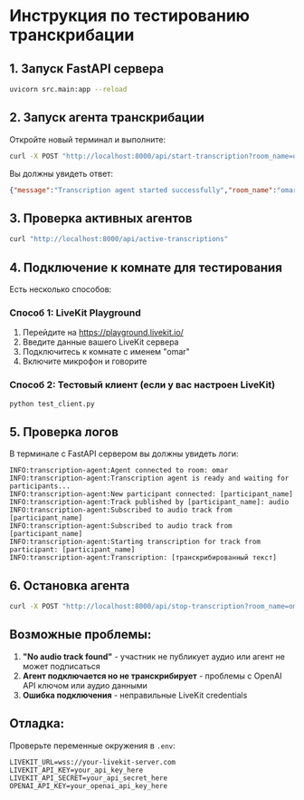 # Инструкция по тестированию транскрибации

## 1. Запуск FastAPI сервера

```bash
uvicorn src.main:app --reload
```

## 2. Запуск агента транскрибации

Откройте новый терминал и выполните:

```bash
curl -X POST "http://localhost:8000/api/start-transcription?room_name=omar"
```

Вы должны увидеть ответ:
```json
{"message":"Transcription agent started successfully","room_name":"omar"}
```

## 3. Проверка активных агентов

```bash
curl "http://localhost:8000/api/active-transcriptions"
```

## 4. Подключение к комнате для тестирования

Есть несколько способов:

### Способ 1: LiveKit Playground
1. Перейдите на https://playground.livekit.io/
2. Введите данные вашего LiveKit сервера
3. Подключитесь к комнате с именем "omar"
4. Включите микрофон и говорите

### Способ 2: Тестовый клиент (если у вас настроен LiveKit)

```bash
python test_client.py
```

## 5. Проверка логов

В терминале с FastAPI сервером вы должны увидеть логи:

```
INFO:transcription-agent:Agent connected to room: omar
INFO:transcription-agent:Transcription agent is ready and waiting for participants...
INFO:transcription-agent:New participant connected: [participant_name]
INFO:transcription-agent:Track published by [participant_name]: audio
INFO:transcription-agent:Subscribed to audio track from [participant_name]
INFO:transcription-agent:Subscribed to audio track from [participant_name]
INFO:transcription-agent:Starting transcription for track from participant: [participant_name]
INFO:transcription-agent:Transcription: [транскрибированный текст]
```

## 6. Остановка агента

```bash
curl -X POST "http://localhost:8000/api/stop-transcription?room_name=omar"
```

## Возможные проблемы:

1. **"No audio track found"** - участник не публикует аудио или агент не может подписаться
2. **Агент подключается но не транскрибирует** - проблемы с OpenAI API ключом или аудио данными
3. **Ошибка подключения** - неправильные LiveKit credentials

## Отладка:

Проверьте переменные окружения в `.env`:
```
LIVEKIT_URL=wss://your-livekit-server.com
LIVEKIT_API_KEY=your_api_key_here
LIVEKIT_API_SECRET=your_api_secret_here
OPENAI_API_KEY=your_openai_api_key_here
```